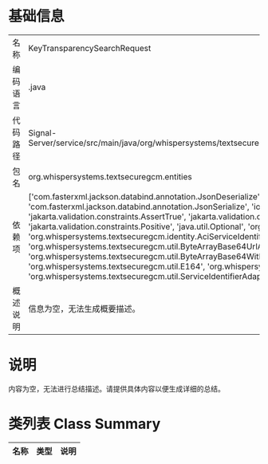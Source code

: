 # 基础信息

|      |      |
|------|------|
| 名称 | KeyTransparencySearchRequest |
| 编码语言 | .java |
| 代码路径 | Signal-Server/service/src/main/java/org/whispersystems/textsecuregcm/entities/KeyTransparencySearchRequest.java |
| 包名 | org.whispersystems.textsecuregcm.entities |
| 依赖项 | ['com.fasterxml.jackson.databind.annotation.JsonDeserialize', 'com.fasterxml.jackson.databind.annotation.JsonSerialize', 'io.swagger.v3.oas.annotations.media.Schema', 'jakarta.validation.constraints.AssertTrue', 'jakarta.validation.constraints.NotNull', 'jakarta.validation.constraints.Positive', 'java.util.Optional', 'org.signal.libsignal.protocol.IdentityKey', 'org.whispersystems.textsecuregcm.identity.AciServiceIdentifier', 'org.whispersystems.textsecuregcm.util.ByteArrayBase64UrlAdapter', 'org.whispersystems.textsecuregcm.util.ByteArrayBase64WithPaddingAdapter', 'org.whispersystems.textsecuregcm.util.E164', 'org.whispersystems.textsecuregcm.util.IdentityKeyAdapter', 'org.whispersystems.textsecuregcm.util.ServiceIdentifierAdapter'] |
| 概述说明 | 信息为空，无法生成概要描述。 |

# 说明

内容为空，无法进行总结描述。请提供具体内容以便生成详细的总结。

# 类列表 Class Summary

| 名称   | 类型  | 说明 |
|-------|------|-------------|




